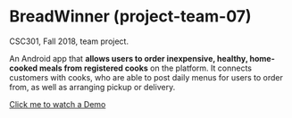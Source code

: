 # BreadWinner (project-team-07)
CSC301, Fall 2018, team project.

An Android app that **allows users to order inexpensive, healthy, home-cooked meals from registered cooks** on the platform. It connects customers with cooks, who are able to post daily menus for users to order from, as well as arranging pickup or delivery.

[Click me to watch a Demo](https://www.youtube.com/watch?v=cPqkFVqfdgc)
